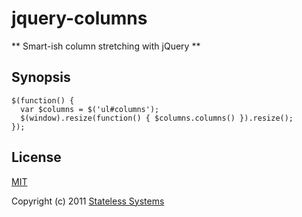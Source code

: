 jquery-columns
==============

** Smart-ish column stretching with jQuery **

Synopsis
--------

    $(function() {
      var $columns = $('ul#columns');
      $(window).resize(function() { $columns.columns() }).resize();
    });

License
-------

[MIT](http://en.wikipedia.org/wiki/MIT_License)

Copyright (c) 2011 [Stateless Systems](http://statelesssystems.com)
